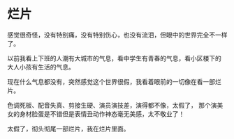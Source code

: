 # 烂片

感觉很奇怪，没有特别痛，没有特别伤心，也没有流泪，但眼中的世界完全不一样了。

以前我看上下班的人潮有大城市的气息，看中学生有青春的气息，看小区楼下的
大人小孩有生活的气息。

现在什么气息都没有，突然感觉这个世界很假，我看着眼前的一切像在看一部烂片。

色调死板、配音失真、剪接生硬、演员演技差，演得都不像，太假了，
那个演美女的身材脸蛋是不错但是表情丑动作神态毫无美感，太不敬业了！

太假了，彻头彻尾一部烂片，我在烂片里面。
